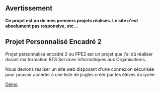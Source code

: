 ## Avertissement
**Ce projet est un de mes premiers projets réalisés. Le site n'est absolument pas responsive, etc...**

## Projet Personnalisé Encadré 2
Projet personnalisé encadré 2 ou PPE2 est un projet que j'ai dû réaliser durant ma formation BTS Services Informatiques aux Organisations.

Nous devions réaliser un site web disposant d'une connexion sécurisée pour pouvoir accéder à une liste de jingles créer par les élèves du lycée.

[Démo](http://private.nescabir.fr/dev/PPE2)
